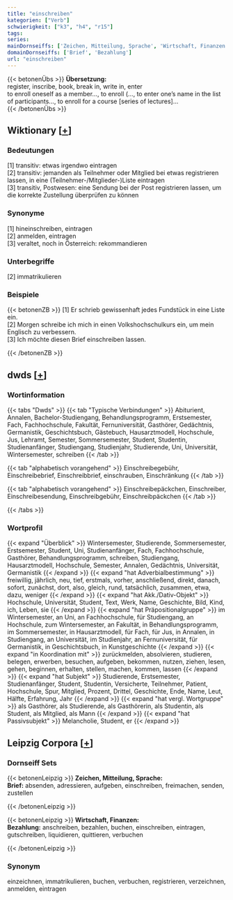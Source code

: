 ```yaml
---
title: "einschreiben"
kategorien: ["Verb"]
schwierigkeit: ["k3", "h4", "r15"]
tags:
series:
mainDornseiffs: ['Zeichen, Mitteilung, Sprache', 'Wirtschaft, Finanzen']
domainDornseiffs: ['Brief', 'Bezahlung']
url: "einschreiben"
---
```


{{< betonenÜbs >}}
**Übersetzung:**  
register, inscribe, book, break in, write  in, enter  
to enroll oneself as a member..., to enroll (..., to enter one’s name in the list of participants..., to enroll for a course [series of lectures]...  
{{< /betonenÜbs >}}

## Wiktionary [[+](https://de.wiktionary.org/wiki/einschreiben)]

### Bedeutungen
[1] transitiv: etwas irgendwo eintragen  
[2] transitiv: jemanden als Teilnehmer oder Mitglied bei etwas registrieren lassen, in eine (Teilnehmer-/Mitglieder-)Liste eintragen  
[3] transitiv, Postwesen: eine Sendung bei der Post registrieren lassen, um die korrekte Zustellung überprüfen zu können  

### Synonyme
[1] hineinschreiben, eintragen  
[2] anmelden, eintragen  
[3] veraltet, noch in Österreich: rekommandieren  

### Unterbegriffe
[2] immatrikulieren  

### Beispiele
{{< betonenZB >}}
[1] Er schrieb gewissenhaft jedes Fundstück in eine Liste ein.  
[2] Morgen schreibe ich mich in einen Volkshochschulkurs ein, um mein Englisch zu verbessern.  
[3] Ich möchte diesen Brief einschreiben lassen.  

{{< /betonenZB >}}


## dwds [[+](https://www.dwds.de/wb/einschreiben)]

### Wortinformation
{{< tabs "Dwds" >}}
{{< tab "Typische Verbindungen" >}}
Abiturient, Annalen, Bachelor-Studiengang, Behandlungsprogramm, Erstsemester, Fach, Fachhochschule, Fakultät, Fernuniversität, Gasthörer, Gedächtnis, Germanistik, Geschichtsbuch, Gästebuch, Hausarztmodell, Hochschule, Jus, Lehramt, Semester, Sommersemester, Student, Studentin, Studienanfänger, Studiengang, Studienjahr, Studierende, Uni, Universität, Wintersemester, schreiben
{{< /tab >}}

{{< tab "alphabetisch vorangehend" >}}
Einschreibegebühr, Einschreibebrief, Einschreibbrief, einschrauben, Einschränkung
{{< /tab >}}

{{< tab "alphabetisch vorangehend" >}}
Einschreibepäckchen, Einschreiber, Einschreibesendung, Einschreibgebühr, Einschreibpäckchen
{{< /tab >}}

{{< /tabs >}}

### Wortprofil
{{< expand "Überblick" >}} Wintersemester, Studierende, Sommersemester, Erstsemester, Student, Uni, Studienanfänger, Fach, Fachhochschule, Gasthörer, Behandlungsprogramm, schreiben, Studiengang, Hausarztmodell, Hochschule, Semester, Annalen, Gedächtnis, Universität, Germanistik {{< /expand >}}
{{< expand "hat Adverbialbestimmung" >}} freiwillig, jährlich, neu, tief, erstmals, vorher, anschließend, direkt, danach, sofort, zunächst, dort, also, gleich, rund, tatsächlich, zusammen, etwa, dazu, weniger {{< /expand >}}
{{< expand "hat Akk./Dativ-Objekt" >}} Hochschule, Universität, Student, Text, Werk, Name, Geschichte, Bild, Kind, ich, Leben, sie {{< /expand >}}
{{< expand "hat Präpositionalgruppe" >}} im Wintersemester, an Uni, an Fachhochschule, für Studiengang, an Hochschule, zum Wintersemester, an Fakultät, in Behandlungsprogramm, im Sommersemester, in Hausarztmodell, für Fach, für Jus, in Annalen, in Studiengang, an Universität, im Studienjahr, an Fernuniversität, für Germanistik, in Geschichtsbuch, in Kunstgeschichte {{< /expand >}}
{{< expand "in Koordination mit" >}} zurückmelden, absolvieren, studieren, belegen, erwerben, besuchen, aufgeben, bekommen, nutzen, ziehen, lesen, gehen, beginnen, erhalten, stellen, machen, kommen, lassen {{< /expand >}}
{{< expand "hat Subjekt" >}} Studierende, Erstsemester, Studienanfänger, Student, Studentin, Versicherte, Teilnehmer, Patient, Hochschule, Spur, Mitglied, Prozent, Drittel, Geschichte, Ende, Name, Leut, Hälfte, Erfahrung, Jahr {{< /expand >}}
{{< expand "hat vergl. Wortgruppe" >}} als Gasthörer, als Studierende, als Gasthörerin, als Studentin, als Student, als Mitglied, als Mann {{< /expand >}}
{{< expand "hat Passivsubjekt" >}} Melancholie, Student, er {{< /expand >}}

## Leipzig Corpora [[+](https://corpora.uni-leipzig.de/en/res?word=einschreiben&corpusId=deu_newscrawl-public_2018)]

### Dornseiff Sets
{{< betonenLeipzig >}}
**Zeichen, Mitteilung, Sprache:**  
**Brief:** absenden, adressieren, aufgeben, einschreiben, freimachen, senden, zustellen  

{{< /betonenLeipzig >}}


{{< betonenLeipzig >}}
**Wirtschaft, Finanzen:**  
**Bezahlung:** anschreiben, bezahlen, buchen, einschreiben, eintragen, gutschreiben, liquidieren, quittieren, verbuchen  

{{< /betonenLeipzig >}}

### Synonym
einzeichnen, immatrikulieren, buchen, verbuchen, registrieren, verzeichnen, anmelden, eintragen

